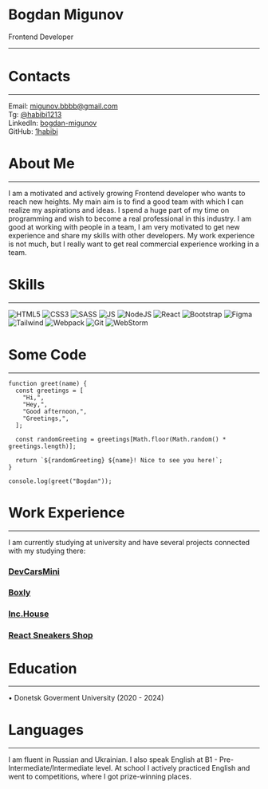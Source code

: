 # Bogdan Migunov
Frontend Developer
___
# Contacts
___
Email:  migunov.bbbb@gmail.com   
Tg: [@habibi1213](https://t.me/habibi1213)   
LinkedIn: [bogdan-migunov](www.linkedin.com/in/богдан-мигунов-550b94280/)   
GitHub: [1habibi](https://github.com/1habibi)

# About Me
___
I am a motivated and actively growing Frontend developer who wants to reach new heights. My main aim is to find a good team with which I can realize my aspirations and ideas. I spend a huge part of my time on programming and wish to become a real professional in this industry. I am good at working with people in a team, I am very motivated to get new experience and share my skills with other developers. My work experience is not much, but I really want to get real commercial experience working in a team.

# Skills
___
![HTML5](https://img.shields.io/badge/HTML5-E34F26?style=for-the-badge&logo=html5&logoColor=white)
![CSS3](https://img.shields.io/badge/CSS3-1572B6?style=for-the-badge&logo=css3&logoColor=white)
![SASS](https://img.shields.io/badge/Sass-CC6699?style=for-the-badge&logo=sass&logoColor=white)
![JS](https://img.shields.io/badge/JavaScript-F7DF1E?style=for-the-badge&logo=javascript&logoColor=black)
![NodeJS](https://img.shields.io/badge/Node.js-43853D?style=for-the-badge&logo=node.js&logoColor=white)
![React](https://img.shields.io/badge/React-20232A?style=for-the-badge&logo=react&logoColor=61DAFB)
![Bootstrap](https://img.shields.io/badge/Bootstrap-563D7C?style=for-the-badge&logo=bootstrap&logoColor=white)
![Figma](https://img.shields.io/badge/Figma-F24E1E?style=for-the-badge&logo=figma&logoColor=white)
![Tailwind](https://img.shields.io/badge/Tailwind_CSS-38B2AC?style=for-the-badge&logo=tailwind-css&logoColor=white)
![Webpack](https://img.shields.io/badge/webpack-%238DD6F9.svg?style=for-the-badge&logo=webpack&logoColor=black)
![Git](https://img.shields.io/badge/GIT-E44C30?style=for-the-badge&logo=git&logoColor=white)
![WebStorm](https://img.shields.io/badge/WebStorm-000000?style=for-the-badge&logo=WebStorm&logoColor=white)

# Some Code
___
```
function greet(name) {
  const greetings = [
    "Hi,",
    "Hey,",
    "Good afternoon,",
    "Greetings,",
  ];

  const randomGreeting = greetings[Math.floor(Math.random() * greetings.length)];

  return `${randomGreeting} ${name}! Nice to see you here!`;
}

console.log(greet("Bogdan"));
```

# Work Experience
___ 
I am currently studying at university and have several projects connected with my studying there:
### [DevCarsMini](https://github.com/1habibi/DevCarsMini)
### [Boxly](https://github.com/1habibi/Boxly)
### [Inc.House](https://github.com/1habibi/Inc.House)
### [React Sneakers Shop](https://github.com/1habibi/react-sneakers-shop)

# Education
___
• Donetsk Goverment University (2020 - 2024)

# Languages
___
I am fluent in Russian and Ukrainian.
I also speak English at B1 - Pre-Intermediate/Intermediate level. At school I actively practiced English and went to competitions, where I got prize-winning places.


